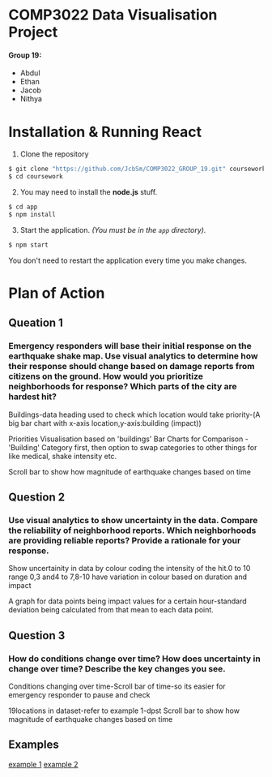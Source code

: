 # COMP3022 Data Visualisation Project

#### Group 19:

- Abdul
- Ethan
- Jacob
- Nithya

# Installation & Running React

1. Clone the repository
```bash
$ git clone "https://github.com/JcbSm/COMP3022_GROUP_19.git" coursework 
$ cd coursework
```

2. You may need to install the **node.js** stuff.
```bash
$ cd app
$ npm install
```

3. Start the application. *(You must be in the `app` directory).*
```bash
$ npm start
```

You don't need to restart the application every time you make changes.

# Plan of Action

## Queation 1
### Emergency responders will base their initial response on the earthquake shake map. Use visual analytics to determine how their response should change based on damage reports from citizens on the ground. How would you prioritize neighborhoods for response? Which parts of the city are hardest hit?

Buildings-data heading used to check which location would take priority-(A big bar chart with x-axis location,y-axis:building (impact))

Priorities Visualisation based on 'buildings'
Bar Charts for Comparison - 'Building' Category first, then option to swap categories to other things for like medical, shake intensity etc.

Scroll bar to show how magnitude of earthquake changes based on time 


## Question 2
### Use visual analytics to show uncertainty in the data. Compare the reliability of neighborhood reports. Which neighborhoods are providing reliable reports? Provide a rationale for your response.

Show uncertainity in data by colour coding the intensity of the hit.0 to 10 range 0,3 and4 to 7,8-10
have variation in colour based on duration and impact

A graph for data points being impact values for a certain hour-standard deviation being calculated from that mean to each data point.

## Question 3
### How do conditions change over time? How does uncertainty in change over time? Describe the key changes you see. 

Conditions changing over time-Scroll bar of time-so its easier for emergency responder to pause and check

19locations in dataset-refer to example 1-dpst 
Scroll bar to show how magnitude of earthquake changes based on time


## Examples
[example 1](https://visualdata.wustl.edu/varepository/VAST%20Challenge%202019/challenges/Mini-Challenge%201/entries/Institute%20for%20the%20Promotion%20of%20Teaching%20Science%20and%20Technology/)
[example 2](https://idatavisualizationlab.github.io/N/VAST19/mc1/TTU-Vuong-MC1/index.htm)

